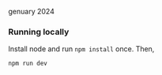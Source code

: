 genuary 2024

### Running locally

Install node and run `npm install` once. Then,

```sh
npm run dev
```
